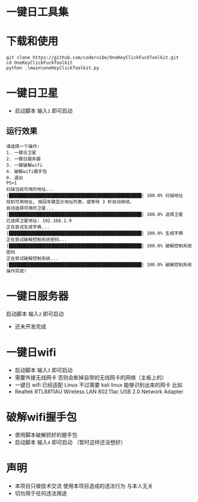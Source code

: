 # 一键日工具集
# 下载和使用
~~~
git clone https://github.com/codervibe/OneKeyClickFuckToolkit.git
cd OneKeyClickFuckToolkit
python .\main\oneKeyClickToolkit.py
~~~
# 一键日卫星
* 启动脚本 输入```1``` 即可启动
## 运行效果
~~~
请选择一个操作:
1. 一键日卫星
2. 一键日服务器
3. 一键破解wifi
4. 破解wifi握手包
0. 退出
PS>1
扫描当前可用的地址...
|██████████████████████████████████████████████████| 100.0% 扫描地址
找到可用地址, 按回车键显示地址列表，或等待 3 秒自动继续。
自动选择可用的卫星...
|██████████████████████████████████████████████████| 100.0% 选择卫星
已选择卫星地址: 192.168.1.9
正在尝试生成字典...
|██████████████████████████████████████████████████| 100.0% 生成字典
正在尝试破解控制系统密码...
|██████████████████████████████████████████████████| 100.0% 破解控制系统密码
正在尝试破解控制系统...
|██████████████████████████████████████████████████| 100.0% 破解控制系统
操作完成!

~~~
# 一键日服务器
启动脚本 输入```2``` 即可启动
* 还未开发完成
# 一键日wifi
* 启动脚本 输入```3``` 即可启动
* 需要外接无线网卡 否则会断掉自带的无线网卡的网络（主板上的）
* 一键日 wifi 已经适配 Linux 不过需要 kali linux 能够识别出来的网卡 比如 
* Realtek RTL8811AU Wireless LAN 802.11ac USB 2.0 Network Adapter
# 破解wifi握手包
* 使用脚本破解抓好的握手包
* 启动脚本 输入```4``` 即可启动 （暂时这样还没想好）
# 声明 
* 本项目只做技术交流 使用本项目造成的违法行为 与本人无关 
* 切勿用于任何违法用途